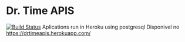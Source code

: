 # Dr. Time APIS
[![Build Status](https://travis-ci.com/CharlesTenorio/apisdr.svg?branch=master)](https://travis-ci.com/CharlesTenorio/apisdr)
Aplications run in Heroku using postgresql
Disponivel no https://drtimeapis.herokuapp.com/